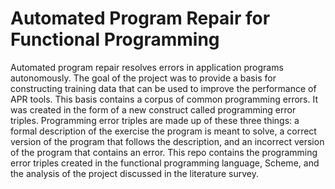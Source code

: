 # Automated Program Repair for Functional Programming

Automated program repair resolves errors in application programs autonomously. The goal of the project was to provide a basis for constructing training data that can be used to improve the performance of APR tools. This basis contains a corpus of common programming errors. It was created in the form of a new construct called programming error triples. Programming error triples are made up of these three things: a formal description of the exercise the program is meant to solve, a correct version of the program that follows the description, and an incorrect version of the program that contains an error. This repo contains the programming error triples created in the functional programming language, Scheme, and the analysis of the project discussed in the literature survey.
